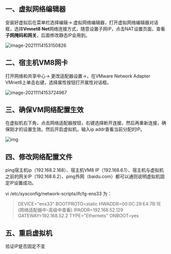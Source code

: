 ## 一、虚拟网络编辑器

安装好虚拟后在菜单栏选择编辑→ 虚拟网络编辑器，打开虚拟网络编辑器对话框，选择**Vmnet8 Net**网络连接方式，随意设置子网IP，点击NAT设置页面，查看**子网掩码和网关**，后面修改静态IP会用到。

![image-20211114153150826](../../../picbed/store/picbed/img/image-20211114153150826.png)

## 二、宿主机VM8网卡

打开网络和共享中心→ 更改适配器设置→，在VMware Network Adapter VMnet8上单击右键，选择属性按钮打开属性对话框。   

![image-20211114153724967](../../../picbed/store/picbed/img/image-20211114153724967.png)

## 三、确保VM网络配置生效

在虚拟机右下角，点击网络适配器按钮，右键选择断开连接，然后再重新连接，确保刚才的设置生效。然后开启虚拟机，输入ip addr查看当前分配的IP。

![img](https://images2015.cnblogs.com/blog/1056286/201703/1056286-20170310173154326-21632368.png)

## 四、修改网络配置文件

ping宿主机ip（192.168.2.168）、宿主机VM8  IP（192.168.6.1）、宿主机与虚拟机之前的网关IP（192.168.6.2）、ping外网（baidu.com）都可以通则说明虚拟机固定IP设置成功。

vi /etc/sysconfig/network-scripts/ifcfg-ens33 为：

>
>
>DEVICE="ens33"
>BOOTPROTO=static
>HWADDR=00:0C:29:E4:7B:1E (网络适配器中-高级中查看)
>IPADDR=192.168.52.129
>GATEWAY=192.168.52.2
>TYPE="Ethernets"
>ONBOOT=yes

## 五、重启虚拟机

验证IP是否固定不变